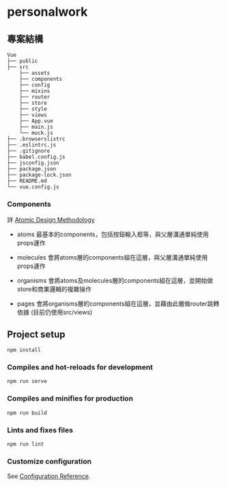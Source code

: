 # personalwork

## 專案結構
```
Vue
├── public
├── src
    ├── assets
    ├── components
    ├── config
    ├── mixins
    ├── router
    ├── store
    ├── style
    ├── views
    ├── App.vue
    ├── main.js
    └── mock.js
├── .browserslistrc
├── .eslintrc.js
├── .gitignore
├── babel.config.js
├── jsconfig.json
├── package.json
├── package-lock.json
├── README.md
└── vue.config.js
```

### Components
詳 [Atomic Design Methodology](https://atomicdesign.bradfrost.com/chapter-2/)
- atoms 最基本的components，包括按鈕輸入框等，與父層溝通單純使用props運作

- molecules 會將atoms層的components組在這層，與父層溝通單純使用props運作

- organisms 會將atoms及molecules層的components組在這層，並開始做store和商業邏輯的複雜操作

- pages 會將organisms層的components組在這層，並藉由此層做router跳轉依據 (目前仍使用src/views)

## Project setup
```
npm install
```

### Compiles and hot-reloads for development
```
npm run serve
```

### Compiles and minifies for production
```
npm run build
```

### Lints and fixes files
```
npm run lint
```

### Customize configuration
See [Configuration Reference](https://cli.vuejs.org/config/).
